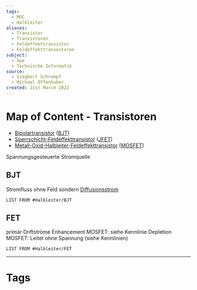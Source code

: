 ```yaml
---
tags:
  - MOC
  - Halbleiter
aliases:
  - Transistor
  - Transistoren
  - Feldeffekttransistor
  - Feldeffekttransostoren
subject:
  - hwe
  - Technische Informatik
source:
  - Siegbert Schrempf
  - Michael Offenhuber
created: 21st March 2022
---
```


# Map of Content - Transistoren

- [Bipolartransistor](Bipolartransistor.md) ([BJT](Bipolartransistor.md))
- [Sperrschicht-Feldeffekttransistor](Sperrschicht-Feldeffekttransistor.md) ([JFET](Sperrschicht-Feldeffekttransistor.md))
- [Metall-Oxid-Halbleiter-Feldeffekttransistor](Metall-Oxid-Halbleiter-Feldeffekttransistor.md) ([MOSFET](Metall-Oxid-Halbleiter-Feldeffekttransistor.md))

Spannungsgesteuerte Stromquelle

## BJT

Stromfluss ohne Feld sondern [Diffusionsstrom](https://de.wikipedia.org/wiki/Diffusionsstrom)

```dataview
LIST FROM #Halbleiter/BJT 
```

## FET

primär Driftströme
Enhancement MOSFET: siehe Kennlinie
Depletion MOSFET: Leitet ohne Spannung (siehe Kennlinien)

```dataview
LIST FROM #Halbleiter/FET
```

---

# Tags